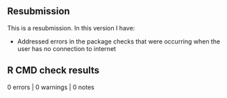 ## Resubmission
This is a resubmission. In this version I have:
* Addressed errors in the package checks that were occurring when the user has no connection to internet


## R CMD check results

0 errors | 0 warnings | 0 notes
